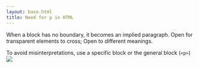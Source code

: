 ```yaml
---
layout: base.html
title: Need for p in HTML
---
```


When a block has no boundary, it becomes an implied paragraph. Open for transparent elements to cross; Open to different meanings.

To avoid misinterpretations, use a specific block or the general block (<code>&lt;p&gt;</code>) ![](/en/images/need-for-p.png)



